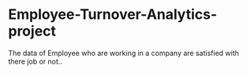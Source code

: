 # Employee-Turnover-Analytics-project
The data of  Employee who are working in a company are satisfied with there job or not.. 
